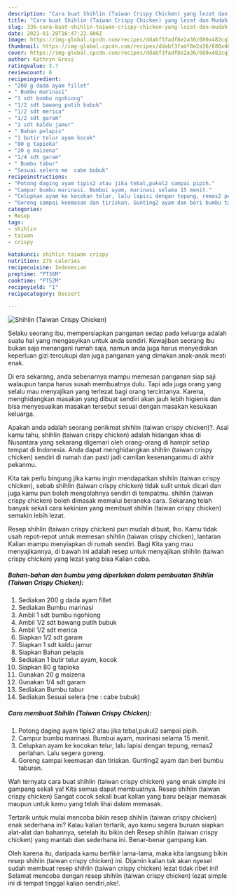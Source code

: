```yaml
---
description: "Cara buat Shihlin (Taiwan Crispy Chicken) yang lezat dan Mudah Dibuat"
title: "Cara buat Shihlin (Taiwan Crispy Chicken) yang lezat dan Mudah Dibuat"
slug: 336-cara-buat-shihlin-taiwan-crispy-chicken-yang-lezat-dan-mudah-dibuat
date: 2021-01-29T16:47:22.806Z
image: https://img-global.cpcdn.com/recipes/ddabf3fadf8e2a36/680x482cq70/shihlin-taiwan-crispy-chicken-foto-resep-utama.jpg
thumbnail: https://img-global.cpcdn.com/recipes/ddabf3fadf8e2a36/680x482cq70/shihlin-taiwan-crispy-chicken-foto-resep-utama.jpg
cover: https://img-global.cpcdn.com/recipes/ddabf3fadf8e2a36/680x482cq70/shihlin-taiwan-crispy-chicken-foto-resep-utama.jpg
author: Kathryn Gross
ratingvalue: 3.7
reviewcount: 6
recipeingredient:
- "200 g dada ayam fillet"
- " Bumbu marinasi"
- "1 sdt bumbu ngohiong"
- "1/2 sdt bawang putih bubuk"
- "1/2 sdt merica"
- "1/2 sdt garam"
- "1 sdt kaldu jamur"
- " Bahan pelapis"
- "1 butir telur ayam kocok"
- "80 g tapioka"
- "20 g maizena"
- "1/4 sdt garam"
- " Bumbu tabur"
- "Sesuai selera me  cabe bubuk"
recipeinstructions:
- "Potong daging ayam tipis2 atau jika tebal,pukul2 sampai pipih."
- "Campur bumbu marinasi. Bumbui ayam, marinasi selama 15 menit."
- "Celupkan ayam ke kocokan telur, lalu lapisi dengan tepung, remas2 perlahan. Lalu segera goreng."
- "Goreng sampai keemasan dan tiriskan. Gunting2 ayam dan beri bumbu taburan."
categories:
- Resep
tags:
- shihlin
- taiwan
- crispy

katakunci: shihlin taiwan crispy 
nutrition: 275 calories
recipecuisine: Indonesian
preptime: "PT36M"
cooktime: "PT52M"
recipeyield: "1"
recipecategory: Dessert

---
```



![Shihlin (Taiwan Crispy Chicken)](https://img-global.cpcdn.com/recipes/ddabf3fadf8e2a36/680x482cq70/shihlin-taiwan-crispy-chicken-foto-resep-utama.jpg)

Selaku seorang ibu, mempersiapkan panganan sedap pada keluarga adalah suatu hal yang mengasyikan untuk anda sendiri. Kewajiban seorang ibu bukan saja menangani rumah saja, namun anda juga harus menyediakan keperluan gizi tercukupi dan juga panganan yang dimakan anak-anak mesti enak.

Di era  sekarang, anda sebenarnya mampu memesan panganan siap saji walaupun tanpa harus susah membuatnya dulu. Tapi ada juga orang yang selalu mau menyajikan yang terlezat bagi orang tercintanya. Karena, menghidangkan masakan yang dibuat sendiri akan jauh lebih higienis dan bisa menyesuaikan masakan tersebut sesuai dengan masakan kesukaan keluarga. 



Apakah anda adalah seorang penikmat shihlin (taiwan crispy chicken)?. Asal kamu tahu, shihlin (taiwan crispy chicken) adalah hidangan khas di Nusantara yang sekarang digemari oleh orang-orang di hampir setiap tempat di Indonesia. Anda dapat menghidangkan shihlin (taiwan crispy chicken) sendiri di rumah dan pasti jadi camilan kesenanganmu di akhir pekanmu.

Kita tak perlu bingung jika kamu ingin mendapatkan shihlin (taiwan crispy chicken), sebab shihlin (taiwan crispy chicken) tidak sulit untuk dicari dan juga kamu pun boleh mengolahnya sendiri di tempatmu. shihlin (taiwan crispy chicken) boleh dimasak memalui beraneka cara. Sekarang telah banyak sekali cara kekinian yang membuat shihlin (taiwan crispy chicken) semakin lebih lezat.

Resep shihlin (taiwan crispy chicken) pun mudah dibuat, lho. Kamu tidak usah repot-repot untuk memesan shihlin (taiwan crispy chicken), lantaran Kalian mampu menyiapkan di rumah sendiri. Bagi Kita yang mau menyajikannya, di bawah ini adalah resep untuk menyajikan shihlin (taiwan crispy chicken) yang lezat yang bisa Kalian coba.

<!--inarticleads1-->

##### Bahan-bahan dan bumbu yang diperlukan dalam pembuatan Shihlin (Taiwan Crispy Chicken):

1. Sediakan 200 g dada ayam fillet
1. Sediakan  Bumbu marinasi
1. Ambil 1 sdt bumbu ngohiong
1. Ambil 1/2 sdt bawang putih bubuk
1. Ambil 1/2 sdt merica
1. Siapkan 1/2 sdt garam
1. Siapkan 1 sdt kaldu jamur
1. Siapkan  Bahan pelapis
1. Sediakan 1 butir telur ayam, kocok
1. Siapkan 80 g tapioka
1. Gunakan 20 g maizena
1. Gunakan 1/4 sdt garam
1. Sediakan  Bumbu tabur
1. Sediakan Sesuai selera (me : cabe bubuk)




<!--inarticleads2-->

##### Cara membuat Shihlin (Taiwan Crispy Chicken):

1. Potong daging ayam tipis2 atau jika tebal,pukul2 sampai pipih.
1. Campur bumbu marinasi. Bumbui ayam, marinasi selama 15 menit.
1. Celupkan ayam ke kocokan telur, lalu lapisi dengan tepung, remas2 perlahan. Lalu segera goreng.
1. Goreng sampai keemasan dan tiriskan. Gunting2 ayam dan beri bumbu taburan.




Wah ternyata cara buat shihlin (taiwan crispy chicken) yang enak simple ini gampang sekali ya! Kita semua dapat membuatnya. Resep shihlin (taiwan crispy chicken) Sangat cocok sekali buat kalian yang baru belajar memasak maupun untuk kamu yang telah lihai dalam memasak.

Tertarik untuk mulai mencoba bikin resep shihlin (taiwan crispy chicken) enak sederhana ini? Kalau kalian tertarik, ayo kamu segera buruan siapkan alat-alat dan bahannya, setelah itu bikin deh Resep shihlin (taiwan crispy chicken) yang mantab dan sederhana ini. Benar-benar gampang kan. 

Oleh karena itu, daripada kamu berfikir lama-lama, maka kita langsung bikin resep shihlin (taiwan crispy chicken) ini. Dijamin kalian tak akan nyesel sudah membuat resep shihlin (taiwan crispy chicken) lezat tidak ribet ini! Selamat mencoba dengan resep shihlin (taiwan crispy chicken) lezat simple ini di tempat tinggal kalian sendiri,oke!.


